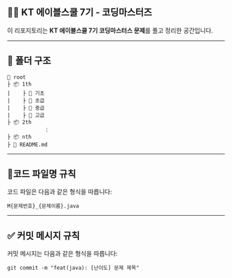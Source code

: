 ## 👨‍💻 KT 에이블스쿨 7기 - 코딩마스터즈 

이 리포지토리는 **KT 에이블스쿨 7기 코딩마스터스 문제**를 풀고 정리한 공간입니다.  

---

## 📁 폴더 구조

```
📍 root 
├ 📦 1th
|    ├ 📁 기초
|    ├ 📁 초급
|    ├ 📁 중급
|    ├ 📁 고급
├ 📦 2th
            ⋮
├ 📦 nth
├ 📝 README.md
```
---

## 📍코드 파일명 규칙
코드 파일은 다음과 같은 형식을 따릅니다: 

` M{문제번호}_{문제이름}.java `

---

## ✅ 커밋 메시지 규칙
커밋 메시지는 다음과 같은 형식을 따릅니다:

` git commit -m "feat(java): [난이도] 문제 제목" `
